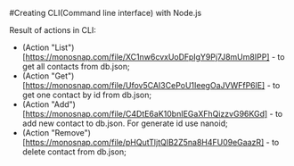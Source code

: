 #Creating CLI(Command line interface) with Node.js

Result of actions in CLI:

- (Action "List")[https://monosnap.com/file/XC1nw6cvxUoDFpIgY9Pj7J8mUm8IPP] - to get all contacts from db.json;
- (Action "Get")[https://monosnap.com/file/Ufov5CAI3CePoU1IeegOaJVWFfP6lE] - to get one contact by id from db.json;
- (Action "Add")[https://monosnap.com/file/C4DtE6aK10bnIEGaXFhQizzvG96KGd] - to add new contact to db.json. For generate id use nanoid;
- (Action "Remove")[https://monosnap.com/file/pHQutTljtQIB2Z5na8H4FU09eGaazR] - to delete contact from db.json;
